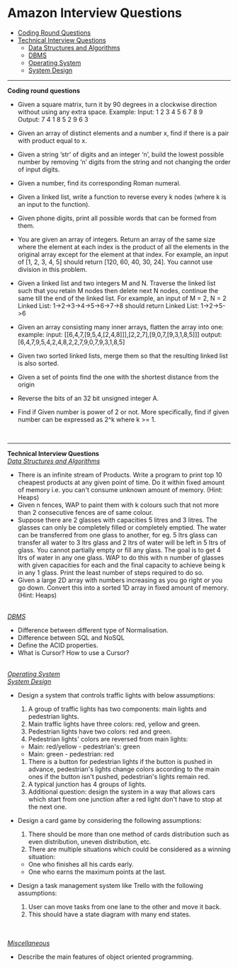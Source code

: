 
# Amazon Interview Questions
* [Coding Round Questions](#coding)
* [Technical Interview Questions](#tech)
   * [Data Structures and Algorithms](#dsalg)
   * [DBMS](#dbms)
   * [Operating System](#os)
   * [System Design](#design)
____
<b name="coding">Coding round questions</b><br/>
- Given a square matrix, turn it by 90 degrees in a clockwise direction without using any extra space.
  Example: 
  Input:
  1 2 3 
  4 5 6
  7 8 9  
  Output:
  7 4 1 
  8 5 2
  9 6 3
- Given an array of distinct elements and a number x, find if there is a pair with product equal to x.
- Given a string ‘str’ of digits and an integer ‘n’, build the lowest possible number by removing ‘n’ digits from the string and not changing the order of input digits.
- Given a number, find its corresponding Roman numeral.
- Given a linked list, write a function to reverse every k nodes (where k is an input to the function).
- Given phone digits, print all possible words that can be formed from them.
- You are given an array of integers. Return an array of the same size where the element at each index is the product of all the elements in the original array except for the element at that index.
For example, an input of [1, 2, 3, 4, 5] should return [120, 60, 40, 30, 24].
You cannot use division in this problem.
- Given a linked list and two integers M and N.
  Traverse the linked list such that you retain M nodes then delete next N nodes, continue the same till the end of the linked list.
For example, an input of M = 2, N = 2 Linked List: 1->2->3->4->5->6->7->8 should return Linked List: 1->2->5->6

- Given an array consisting many inner arrays, flatten the array into one:
  example: input: [[6,4,7,[9,5,4,[2,4,8]]],[2,2,7],[9,0,7,[9,3,1,8,5]]]
           output: [6,4,7,9,5,4,2,4,8,2,2,7,9,0,7,9,3,1,8,5]
 
- Given two sorted linked lists, merge them so that the resulting linked list is also sorted.
- Given a set of points find the one with the shortest distance from the origin
- Reverse the bits of an 32 bit unsigned integer A.
- Find if Given number is power of 2 or not.
More specifically, find if given number can be expressed as 2^k where k >= 1.
</br>

----
<b name="tech">Technical Interview Questions</b>
<br/>
<i><u name="dsalg">Data Structures and Algorithms</u></i>
 - There is an infinite stream of Products. Write a program to print top 10 cheapest products at any given point of time. Do it within fixed amount of memory i.e. you can't consume unknown amount of memory. (Hint: Heaps)
 - Given n fences, WAP to paint them with k colours such that not more than 2 consecutive fences are of same colour.
 - Suppose there are 2 glasses with capacities 5 litres and 3 litres. The glasses can only be completely filled or completely emptied. The water can be transferred from one glass to another, for eg. 5 ltrs glass can transfer all water to 3 ltrs glass and 2 ltrs of water will be left in 5 ltrs of glass. You cannot partially empty or fill any glass. The goal is to get 4 ltrs of water in any one glass. WAP to do this with n number of glasses with given capacities for each and the final capacity to achieve being k in any 1 glass. Print the least number of steps required to do so.
 - Given a large 2D array with numbers increasing as you go right or you go down. Convert this into a sorted 1D array in fixed amount of memory. (Hint: Heaps)

<br/>
<i><u name="dbms">DBMS</u></i>

 - Difference between different type of Normalisation.
 - Difference between SQL and NoSQL
 - Define the ACID properties.
 - What is Cursor? How to use a Cursor?

<br/>
<i><u name="os">Operating System</u></i>

<br/>
<i><u name="design">System Design</u></i>

 - Design a system that controls traffic lights with below assumptions:

   1. A group of traffic lights has two components: main lights and pedestrian lights.
   1. Main traffic lights have three colors: red, yellow and green.
   1. Pedestrian lights have two colors: red and green.
   1. Pedestrian lights' colors are reversed from main lights:
     - Main: red/yellow - pedestrian's: green
     - Main: green - pedestrian: red
   1. There is a button for pedestrian lights if the button is pushed in advance, pedestrian's lights change colors according to the main ones if the button isn't pushed, pedestrian's lights remain red.
   1. A typical junction has 4 groups of lights.
   1. Additional question: design the system in a way that allows cars which start from one junction after a red light don't have to stop at the next one.

  - Design a card game by considering the following assumptions:

    1. There should be more than one method of cards distribution such as even distribution, uneven distribution, etc.
    1. There are multiple situations which could be considered as a winning situation:
      - One who finishes all his cards early.
      - One who earns the maximum points at the last.

  - Design a task management system like Trello with the following assumptions:
    1. User can move tasks from one lane to the other and move it back.
    2. This should have a state diagram with many end states.
<br/>
<br/>
<i><u name="misc">Miscellaneous</u></i>

 - Describe the main features of object oriented programming.
